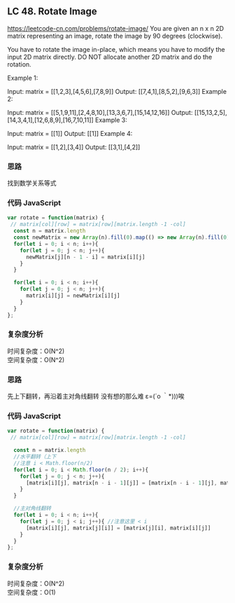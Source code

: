 ## LC 48. Rotate Image

https://leetcode-cn.com/problems/rotate-image/
You are given an n x n 2D matrix representing an image, rotate the image by 90 degrees (clockwise).

You have to rotate the image in-place, which means you have to modify the input 2D matrix directly. DO NOT allocate another 2D matrix and do the rotation.

Example 1:

Input: matrix = [[1,2,3],[4,5,6],[7,8,9]]
Output: [[7,4,1],[8,5,2],[9,6,3]]
Example 2:

Input: matrix = [[5,1,9,11],[2,4,8,10],[13,3,6,7],[15,14,12,16]]
Output: [[15,13,2,5],[14,3,4,1],[12,6,8,9],[16,7,10,11]]
Example 3:

Input: matrix = [[1]]
Output: [[1]]
Example 4:

Input: matrix = [[1,2],[3,4]]
Output: [[3,1],[4,2]]

### 思路

找到数学关系等式

### 代码 JavaScript

```JavaScript
var rotate = function(matrix) {
 // matrix[col][row] = matrix[row][matrix.length -1 -col]
  const n = matrix.length
  const newMatrix = new Array(n).fill(0).map(() => new Array(n).fill(0))
  for(let i = 0; i < n; i++){
    for(let j = 0; j < n; j++){
      newMatrix[j][n - 1 - i] = matrix[i][j]
    }
  }

  for(let i = 0; i < n; i++){
    for(let j = 0; j < n; j++){
      matrix[i][j] = newMatrix[i][j]
    }
  }
};

```

### 复杂度分析

时间复杂度：O(N^2) </br>
空间复杂度：O(N^2)

### 思路

先上下翻转，再沿着主对角线翻转
没有想的那么难 ε=(´ο ｀\*)))唉

### 代码 JavaScript

```JavaScript
var rotate = function(matrix) {
 // matrix[col][row] = matrix[row][matrix.length -1 -col]

  const n = matrix.length
  //水平翻转（上下
  //注意 i < Math.floor(n/2)
  for(let i = 0; i < Math.floor(n / 2); i++){
    for(let j = 0; j < n; j++){
      [matrix[i][j], matrix[n - i - 1][j]] = [matrix[n - i - 1][j], matrix[i][j]]
    }
  }

  //主对角线翻转
  for(let i = 0; i < n; i++){
    for(let j = 0; j < i; j++){ //注意这里 < i
      [matrix[i][j], matrix[j][i]] = [matrix[j][i], matrix[i][j]]
    }
  }
};

```

### 复杂度分析

时间复杂度：O(N^2) </br>
空间复杂度：O(1)
